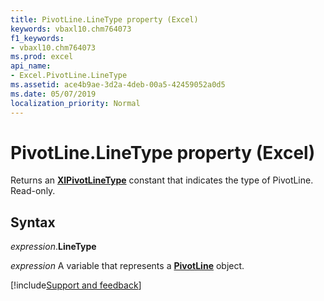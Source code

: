 ```yaml
---
title: PivotLine.LineType property (Excel)
keywords: vbaxl10.chm764073
f1_keywords:
- vbaxl10.chm764073
ms.prod: excel
api_name:
- Excel.PivotLine.LineType
ms.assetid: ace4b9ae-3d2a-4deb-00a5-42459052a0d5
ms.date: 05/07/2019
localization_priority: Normal
---
```



# PivotLine.LineType property (Excel)

Returns an **[XlPivotLineType](Excel.XlPivotLineType.md)** constant that indicates the type of PivotLine. Read-only.


## Syntax

_expression_.**LineType**

_expression_ A variable that represents a **[PivotLine](Excel.PivotLine.md)** object.




[!include[Support and feedback](~/includes/feedback-boilerplate.md)]